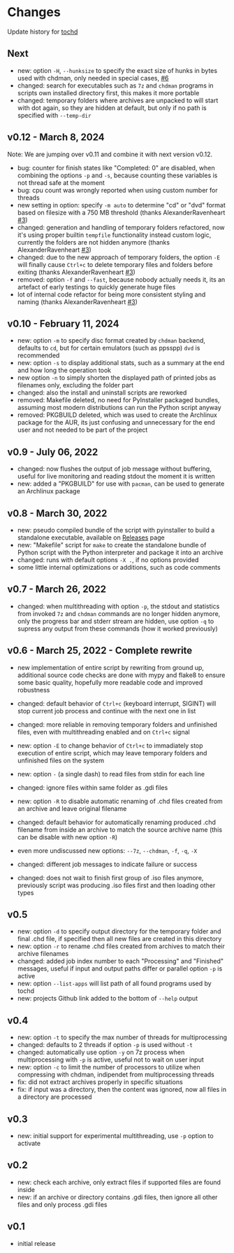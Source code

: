 # Changes

Update history for [tochd](https://github.com/thingsiplay/tochd)

## Next

- new: option `-H`, `--hunksize` to specify the exact size of hunks in bytes
  used with chdman, only needed in special cases,
  [#6](https://github.com/thingsiplay/tochd/issues/6)
- changed: search for executables such as `7z` and `chdman` programs in
  scripts own installed directory first, this makes it more portable
- changed: temporary folders where archives are unpacked to will start with
  dot again, so they are hidden at default, but only if no path is specified
  with `--temp-dir`

## v0.12 - March 8, 2024

Note: We are jumping over v0.11 and combine it with next version v0.12.

- bug: counter for finish states like "Completed: 0" are disabled, when
  combining the options `-p` and `-s`, because counting these variables is not
  thread safe at the moment
- bug: cpu count was wrongly reported when using custom number for threads
- new setting in option: specify `-m auto` to determine "cd" or "dvd" format
  based on filesize with a 750 MB threshold (thanks AlexanderRavenheart
  [#3](https://github.com/thingsiplay/tochd/pull/3))
- changed: generation and handling of temporary folders refactored, now it's
  using proper builtin `tempfile` functionality instead custom logic, currently
  the folders are not hidden anymore (thanks AlexanderRavenheart
  [#3](https://github.com/thingsiplay/tochd/pull/3))
- changed: due to the new approach of temporary folders, the option `-E` will
  finally cause `Ctrl+c` to delete temporary files and folders before exiting
  (thanks AlexanderRavenheart
  [#3](https://github.com/thingsiplay/tochd/pull/3))
- removed: option `-f` and `--fast`, because nobody actually needs it, its an
  artefact of early testings to quickly generate huge files
- lot of internal code refactor for being more consistent styling and naming
  (thanks AlexanderRavenheart
  [#3](https://github.com/thingsiplay/tochd/pull/3))

## v0.10 - February 11, 2024

- new: option `-m` to specify disc format created by `chdman` backend,
  defaults to `cd`, but for certain emulators (such as ppsspp) `dvd` is
  recommended
- new: option `-s` to display additional stats, such as a summary at the end and
  how long the operation took
- new option `-n` to simply shorten the displayed path of printed jobs as
  filenames only, excluding the folder part
- changed: also the install and uninstall scripts are reworked
- removed: Makefile deleted, no need for PyInstaller packaged bundles, assuming
  most modern distributions can run the Python script anyway
- removed: PKGBUILD deleted, which was used to create the Archlinux package
  for the AUR, its just confusing and unnecessary for the end user and not
  needed to be part of the project

## v0.9 - July 06, 2022

- changed: now flushes the output of job message without buffering, useful for
  live monitoring and reading stdout the moment it is written
- new: added a "PKGBUILD" for use with `pacman`, can be used to generate an
  Archlinux package

## v0.8 - March 30, 2022

- new: pseudo compiled bundle of the script with pyinstaller to build a
  standalone executable, available on
  [Releases](https://github.com/thingsiplay/tochd/releases) page
- new: "Makefile" script for `make` to create the standalone bundle of Python
  script with the Python interpreter and package it into an archive
- changed: runs with default options `-X .`, if no options provided
- some little internal optimizations or additions, such as code comments

## v0.7 - March 26, 2022

- changed: when multithreading with option `-p`, the stdout and statistics from
  invoked `7z` and `chdman` commands are no longer hidden anymore, only the
  progress bar and stderr stream are hidden, use option `-q` to supress any
  output from these commands (how it worked previously)

## v0.6 - March 25, 2022 - Complete rewrite

- new implementation of entire script by rewriting from ground up, additional
  source code checks are done with mypy and flake8 to ensure some basic
  quality, hopefully more readable code and improved robustness

- changed: default behavior of `Ctrl+c` (keyboard interrupt, SIGINT) will stop
  current job process and continue with the next one in list
- changed: more reliable in removing temporary folders and unfinished files,
  even with multithreading enabled and on `Ctrl+c` signal
- new: option `-E` to change behavior of `Ctrl+c` to immadiately stop execution
  of entire script, which may leave temporary folders and unfinished files on
  the system

- new: option `-` (a single dash) to read files from stdin for each line
- changed: ignore files within same folder as .gdi files
- new: option `-R` to disable automatic renaming of .chd files created from an
  archive and leave original filename
- changed: default behavior for automatically renaming produced .chd filename
  from inside an archive to match the source archive name (this can be disable
  with new option `-R`)
- even more undiscussed new options: `--7z`, `--chdman`, `-f`, `-q`, `-X`

- changed: different job messages to indicate failure or success
- changed: does not wait to finish first group of .iso files anymore,
  previously script was producing .iso files first and then loading other types

## v0.5

- new: option `-d` to specify output directory for the temporary folder and final .chd file, if specified then all new files are created in this directory
- new: option `-r` to rename .chd files created from archives to match their archive filenames
- changed: added job index number to each "Processing" and "Finished" messages, useful if input and output paths differ or parallel option `-p` is active
- new: option `--list-apps` will list path of all found programs used by tochd
- new: projects Github link added to the bottom of `--help` output

## v0.4

- new: option `-t` to specify the max number of threads for multiprocessing
- changed: defaults to 2 threads if option `-p` is used without `-t`
- changed: automatically use option `-y` on 7z process when multiprocessing with `-p` is active, useful not to wait on user input
- new: option `-c` to limit the number of processors to utilize when compressing with chdman, indipendet from multiprocessing threads
- fix: did not extract archives properly in specific situations
- fix: if input was a directory, then the content was ignored, now all files in a directory are processed

## v0.3

- new: initial support for experimental multithreading, use `-p` option to activate

## v0.2

- new: check each archive, only extract files if supported files are found inside
- new: if an archive or directory contains .gdi files, then ignore all other files and only process .gdi files

## v0.1

- initial release
